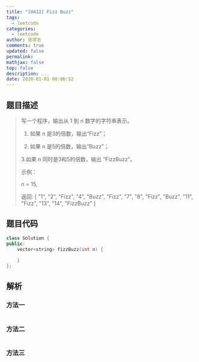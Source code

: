 ```yaml
---
title: "[0412] Fizz Buzz"
tags:
  - leetcode
categories:
  - leetcode
author: 张学志
comments: true
updated: false
permalink:
mathjax: false
top: false
description: ...
date: 2020-01-01 00:06:52
---
```


## 题目描述

> 写一个程序，输出从 1 到 n 数字的字符串表示。 
> 
> 1. 如果 n 是3的倍数，输出“Fizz”； 
> 
> 2. 如果 n 是5的倍数，输出“Buzz”； 
> 
> 3.如果 n 同时是3和5的倍数，输出 “FizzBuzz”。 
> 
> 示例： 
> 
> n = 15,
> 
> 返回:
> [
> "1",
> "2",
> "Fizz",
> "4",
> "Buzz",
> "Fizz",
> "7",
> "8",
> "Fizz",
> "Buzz",
> "11",
> "Fizz",
> "13",
> "14",
> "FizzBuzz"
> ]
> 
> 

## 题目代码

```cpp
class Solution {
public:
    vector<string> fizzBuzz(int n) {
        
    }
};
```

## 解析

### 方法一

```cpp

```

### 方法二

```cpp

```

### 方法三

```cpp

```

